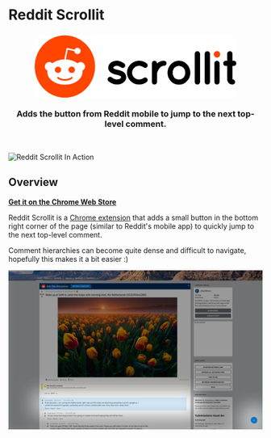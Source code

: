 # Reddit Scrollit

<h3 align="center"><img width="400" src="./assets/scrollit.png" alt="Reddit Scrollit"><br><p align="center">Adds the button from Reddit mobile to jump to the next top-level comment.</p></h3><br>

![Reddit Scrollit In Action](./assets/scrollit.gif)

## Overview

[**Get it on the Chrome Web Store**](https://chrome.google.com/webstore/detail/reddit-scrollit/bbbjmjmeeakpmelfiommppfnagkgpoed)

Reddit Scrollit is a [Chrome extension](https://chrome.google.com/webstore/detail/reddit-scrollit/bbbjmjmeeakpmelfiommppfnagkgpoed) that adds a small button in the bottom right corner of the page (similar to Reddit's mobile app) to quickly jump to the next top-level comment.

Comment hierarchies can become quite dense and difficult to navigate, hopefully this makes it a bit easier :) 

![Reddit Scrollit In Action](./assets/screenshot.jpg)
